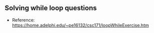 ## Solving while loop questions
- Reference: https://home.adelphi.edu/~pe16132/csc171/loopWhileExercise.htm